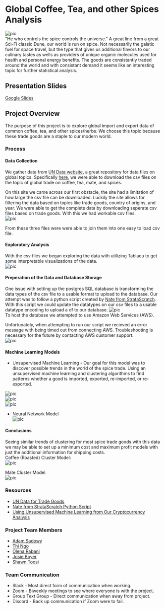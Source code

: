# Global Coffee, Tea, and other Spices Analysis   
![pic](https://github.com/ajsadowy/Global_Coffee_Tea_Spice_Analysis/blob/PossibleFinal/Images/40941991-2416-4bbc-95bd-40b1d55011b9.jpg)   
"He who controls the spice controls the universe."
A great line from a great Sci-Fi classic Dune, our world is run on spice. Not necessarily the galatic fuel for space travel, but the type that gives us additional flavors to our culinary tastes as wells as providers of unique organic molecules used for health and personal energy benefits. The goods are consistantly traded around the world and with consistant demand it seems like an interesting topic for further statistical analysis.   

## Presentation Slides  
[Google Slides](https://docs.google.com/presentation/d/1ar_TVjZ9b3tX65JqmfR_XULhvNhESwEjbGiwPGQnDaQ/edit?usp=sharing)   

## Project Overview   
The purpose of this project is to explore global import and export data of common coffee, tea, and other spices/herbs. We choose this topic because these trade goods are a staple to our modern world.    

### Process   

#### Data Collection   
We gather data from [UN Data website](http://data.un.org/Default.aspx), a great repository for data files on global topics. Specifically [here]( http://data.un.org/Data.aspx?d=ComTrade&f=_l1Code%3a10), we were able to download the csv files on the topic of global trade on coffee, tea, mate, and spices.   

On this site we came across our first obstacle, the site had a limitation of how large the csv file can be downloaded. Luckily the site allows for filtering the data based on topics like trade goods, country of origins, and year. We were able to get the complete data by downloading seperate csv files based on trade goods. With this we had workable csv files.  
![pic](https://github.com/ajsadowy/Global_Coffee_Tea_Spice_Analysis/blob/PossibleFinal/Images/QuickDBD-export.png)   

From these three files were were able to join them into one easy to load csv file.   

#### Exploratory Analysis
With the csv files we began exploring the data with utilizing Tablaeu to get some interpretable visualizations of the data.   
![pic](https://github.com/ajsadowy/Global_Coffee_Tea_Spice_Analysis/blob/PossibleFinal/Tablaeu_Images/THE%20TOP%2010%20TRADING%20(BY%20WEIGHT-KG)%20COUNTRIES.png)   
#### Preperation of the Data and Database Storage   
One issue with setting up the postgres SQL database is transforming the data types of the csv file to a usable format to upload to the database. Our attempt was to follow a python script created by [Nate from StrataScratch](https://github.com/Strata-Scratch/csv_to_db_automation). With this script we could update the datatypes on our csv files to a usable datatype encoding to upload a df to our database.
![pic](https://github.com/ajsadowy/Global_Coffee_Tea_Spice_Analysis/blob/PossibleFinal/Images/clean.png)   
To host the database we attempted to use Amazon Web Services (AWS).   

Unfortunately, when attempting to run our script we recieved an error message with being timed out from connecting AWS. Troubleshooting is necessary for the future by contacting AWS customer support.   
![pic](https://github.com/ajsadowy/Global_Coffee_Tea_Spice_Analysis/blob/PossibleFinal/Images/Untitled.png)   
#### Machine Learning Models   
* Unsupervised Machine Learning   -
Our goal for this model was to discover possible trends in the world of the spice trade. Using an unsupervised machine learning and clustering algorithms to find patterns whether a good is imported, exported, re-imported, or re-exported.   

![pic](https://github.com/ajsadowy/Global_Coffee_Tea_Spice_Analysis/blob/PossibleFinal/MachineLearning/Unsupervised/ML_IMAGES/BlackTeaElbow.png)   
![pic](https://github.com/ajsadowy/Global_Coffee_Tea_Spice_Analysis/blob/PossibleFinal/MachineLearning/Unsupervised/ML_IMAGES/TeaBlack3D.png)   
![pic](https://github.com/ajsadowy/Global_Coffee_Tea_Spice_Analysis/blob/PossibleFinal/MachineLearning/Unsupervised/ML_IMAGES/TeaGreen2D.png)   
* Neural Network Model   
![pic](https://github.com/ajsadowy/Global_Coffee_Tea_Spice_Analysis/blob/PossibleFinal/Images/NN.png)

#### Conclusions   
Seeing similar trends of clustering for most spice trade goods with this data we may be able to set up a minimum cost and maximum profit models with just the additional information for shipping costs.   
Coffee (Roasted) Cluster Model:   
![pic](https://github.com/ajsadowy/Global_Coffee_Tea_Spice_Analysis/blob/PossibleFinal/MachineLearning/Unsupervised/ML_IMAGES/coffee%203d%20plot.png)

Mate Cluster Model:   
![pic](https://github.com/ajsadowy/Global_Coffee_Tea_Spice_Analysis/blob/PossibleFinal/MachineLearning/Unsupervised/ML_IMAGES/Mate3D.png)   

### Resources   
* [UN Data for Trade Goods](http://data.un.org/Default.aspx)   
* [Nate from StrataScratch Python Script](https://github.com/Strata-Scratch/csv_to_db_automation)
* [Using Unsupervised Machine Learning from Our Cryptocurrency Analysis](https://github.com/ajsadowy/Cryptocurrency_Analysis)   
### Project Team Members   
* [Adam Sadowy](https://github.com/ajsadowy)   
* [Thi Ngo](https://github.com/Thingo2906)   
* [Olena Rabani](https://github.com/olenarabani)   
* [Josie Boyer](https://github.com/JosieBoyer)   
* [Shawn Toosi](https://github.com/Shawn2C)
### Team Communication
* Slack - Most direct form of communication when working.   
* Zoom  - Biweekly meetings to see where everyone is with the project.   
* Group Text Group - Direct communication when away from project.   
* Discord - Back up communication if Zoom were to fail.   
